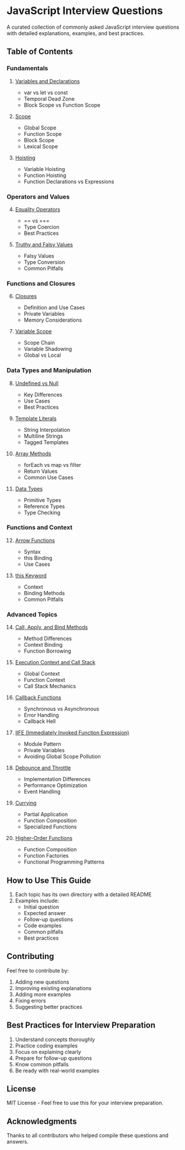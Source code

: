 # JavaScript Interview Questions

A curated collection of commonly asked JavaScript interview questions with detailed explanations, examples, and best practices.

## Table of Contents

### Fundamentals
1. [Variables and Declarations](01_var_let_const/README.md)
   - var vs let vs const
   - Temporal Dead Zone
   - Block Scope vs Function Scope

2. [Scope](02_scope/README.md)
   - Global Scope
   - Function Scope
   - Block Scope
   - Lexical Scope

3. [Hoisting](03_hoisting/README.md)
   - Variable Hoisting
   - Function Hoisting
   - Function Declarations vs Expressions

### Operators and Values
4. [Equality Operators](04_equality_operators/README.md)
   - == vs ===
   - Type Coercion
   - Best Practices

5. [Truthy and Falsy Values](05_truthy_falsy/README.md)
   - Falsy Values
   - Type Conversion
   - Common Pitfalls

### Functions and Closures
6. [Closures](06_closures/README.md)
   - Definition and Use Cases
   - Private Variables
   - Memory Considerations

7. [Variable Scope](07_variable_scope/README.md)
   - Scope Chain
   - Variable Shadowing
   - Global vs Local

### Data Types and Manipulation
8. [Undefined vs Null](08_undefined_null/README.md)
   - Key Differences
   - Use Cases
   - Best Practices

9. [Template Literals](09_template_literals/README.md)
   - String Interpolation
   - Multiline Strings
   - Tagged Templates

10. [Array Methods](10_foreach_map_filter/README.md)
    - forEach vs map vs filter
    - Return Values
    - Common Use Cases

11. [Data Types](11_data_types/README.md)
    - Primitive Types
    - Reference Types
    - Type Checking

### Functions and Context
12. [Arrow Functions](12_arrow_functions/README.md)
    - Syntax
    - this Binding
    - Use Cases

13. [this Keyword](13_this_keyword/README.md)
    - Context
    - Binding Methods
    - Common Pitfalls

### Advanced Topics
14. [Call, Apply, and Bind Methods](14_call_apply_bind/README.md)
    - Method Differences
    - Context Binding
    - Function Borrowing

15. [Execution Context and Call Stack](15_execution_context/README.md)
    - Global Context
    - Function Context
    - Call Stack Mechanics

16. [Callback Functions](16_callback_functions/README.md)
    - Synchronous vs Asynchronous
    - Error Handling
    - Callback Hell

17. [IIFE (Immediately Invoked Function Expression)](17_iife/README.md)
    - Module Pattern
    - Private Variables
    - Avoiding Global Scope Pollution

18. [Debounce and Throttle](18_debounce_throttle/README.md)
    - Implementation Differences
    - Performance Optimization
    - Event Handling

19. [Currying](19_currying/README.md)
    - Partial Application
    - Function Composition
    - Specialized Functions

20. [Higher-Order Functions](20_higher_order_functions/README.md)
    - Function Composition
    - Function Factories
    - Functional Programming Patterns

## How to Use This Guide

1. Each topic has its own directory with a detailed README
2. Examples include:
   - Initial question
   - Expected answer
   - Follow-up questions
   - Code examples
   - Common pitfalls
   - Best practices

## Contributing

Feel free to contribute by:
1. Adding new questions
2. Improving existing explanations
3. Adding more examples
4. Fixing errors
5. Suggesting better practices

## Best Practices for Interview Preparation

1. Understand concepts thoroughly
2. Practice coding examples
3. Focus on explaining clearly
4. Prepare for follow-up questions
5. Know common pitfalls
6. Be ready with real-world examples

## License

MIT License - Feel free to use this for your interview preparation.

## Acknowledgments

Thanks to all contributors who helped compile these questions and answers.
